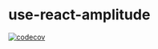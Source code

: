 # use-react-amplitude

[![codecov](https://codecov.io/gh/Valyay/use-react-amplitude/branch/main/graph/badge.svg?token=1ZQ8W9Y87T)](https://codecov.io/gh/Valyay/use-react-amplitude)

